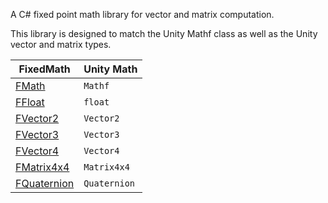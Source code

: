 A C# fixed point math library for vector and matrix computation.

This library is designed to match the Unity Mathf class as well as the Unity vector and matrix types. 


| **FixedMath**       | **Unity Math**                          |
| ----------- | ------------------------------------ |
| [FMath][1]       |  `Mathf`  |
| [FFloat][2]       |  `float`  |
| [FVector2][3]       |  `Vector2`  |
| [FVector3][4]       |  `Vector3`  |
| [FVector4][5]       |  `Vector4`  |
| [FMatrix4x4][6]       |  `Matrix4x4`  |
| [FQuaternion][7]       |  `Quaternion`  |

[1]: fmath.md
[2]: ffloat.md
[3]: fvector2.md
[4]: fvector3.md
[5]: fvector4.md
[6]: fmatrix4x4.md
[7]: fquaternion.md
